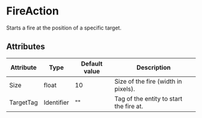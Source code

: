 # FireAction

Starts a fire at the position of a specific target.

## Attributes

| Attribute | Type       | Default value | Description                             |
|-----------|------------|---------------|-----------------------------------------|
| Size      | float      | 10            | Size of the fire (width in pixels).     |
| TargetTag | Identifier | ""            | Tag of the entity to start the fire at. |



